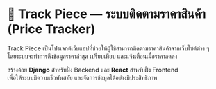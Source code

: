 # 🛒 Track Piece — ระบบติดตามราคาสินค้า (Price Tracker)

Track Piece เป็นโปรเจกต์เว็บแอปที่ช่วยให้ผู้ใช้สามารถติดตามราคาสินค้าจากเว็บไซต์ต่าง ๆ  
โดยระบบจะทำการดึงข้อมูลราคาล่าสุด เปรียบเทียบ และแจ้งเตือนเมื่อราคาลดลง  

สร้างด้วย **Django** สำหรับฝั่ง Backend และ **React** สำหรับฝั่ง Frontend  
เพื่อให้ระบบมีความเร็วทันสมัย และจัดการข้อมูลได้อย่างมีประสิทธิภาพ
